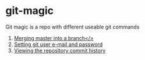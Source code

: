 # git-magic
Git magic is a repo with different useable git commands

1. <a href="/merge-master-into-branch">Merging master into a branch</>
2. Setting git user e-mail and password
3. Viewing the repository commit history
